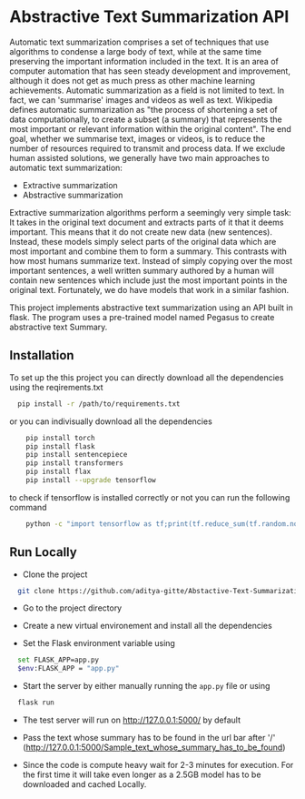 

# Abstractive Text Summarization API



Automatic text summarization comprises a set of techniques that use algorithms to condense a large body of text, while at the same time preserving the important information included in the text. It is an area of computer automation that has seen steady development and improvement, although it does not get as much press as other machine learning achievements.
Automatic summarization as a field is not limited to text. In fact, we can 'summarise' images and videos as well as text. Wikipedia defines automatic summarization as "the process of shortening a set of data computationally, to create a subset (a summary) that represents the most important or relevant information within the original content". The end goal, whether we summarise text, images or videos, is to reduce the number of resources required to transmit and process data.
If we exclude human assisted solutions, we generally have two main approaches to automatic text summarization:
- Extractive summarization
- Abstractive summarization

Extractive summarization algorithms perform a seemingly very simple task: It takes in the original text document and extracts parts of it that it deems important. This means that it do not create new data (new sentences). Instead, these models simply select parts of the original data which are most important and combine them to form a summary.
This contrasts with how most humans summarize text. Instead of simply copying over the most important sentences, a well written summary authored by a human will contain new sentences which include just the most important points in the original text. Fortunately, we do have models that work in a similar fashion.


This project implements abstractive text summarization using an API built in flask. The program uses a pre-trained model named Pegasus to create abstractive text Summary. 



## Installation

To set up the this project you can directly download all the dependencies using the reqirements.txt 

```bash
  pip install -r /path/to/requirements.txt
```

or you can indivisually download all the dependencies

```bash
    pip install torch
    pip install flask
    pip install sentencepiece
    pip install transformers
    pip install flax
    pip install --upgrade tensorflow
```

to check if tensorflow is installed correctly or not you can run the following command

```bash
    python -c "import tensorflow as tf;print(tf.reduce_sum(tf.random.normal([1000, 1000])))"
```
## Run Locally

- Clone the project

```bash
  git clone https://github.com/aditya-gitte/Abstactive-Text-Summarization-API.git
```

- Go to the project directory



- Create a new virtual environement and install all the dependencies

- Set the Flask environment variable using
```bash
  set FLASK_APP=app.py
  $env:FLASK_APP = "app.py"

```

- Start the server by either manually running the `app.py` file or using 

```bash
  flask run
```
- The test server will run on http://127.0.0.1:5000/ by default

- Pass the text whose summary has to be found in the url bar after '/' (http://127.0.0.1:5000/Sample_text_whose_summary_has_to_be_found)

- Since the code is compute heavy wait for 2-3 minutes for execution. For the first time it will take even longer as a 2.5GB model has to be downloaded and cached Locally.




